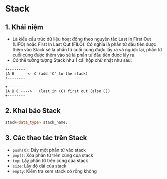 # Stack

## 1. Khái niệm
- Là kiểu cấu trúc dữ liệu hoạt động theo nguyên tắc Last In First Out (LIFO) hoặc First In Last Out (FILO). Có nghĩa là phần tử đầu tiên được thêm vào Stack sẽ là phần tử cuối cùng được lấy ra và ngược lại, phần tử cuối cùng được thêm vào sẽ là phần tử đầu tiên được lấy ra.
- Có thể tưởng tượng Stack như 1 cái hộp chữ nhật như sau:

```
+--------
|A B      <- C (add 'C' to the stack)
+--------

+--------
|A B C ---->   (last in (C) first out (also C))
+--------
```

## 2. Khai báo Stack
```cpp
stack<data_type> stack_name;
```

## 3. Các thao tác trên Stack
- `push(X)`: Đẩy một phần tử vào stack
- `pop()`: Xóa phần tử trên cùng của stack
- `top`: Lấy phần tử trên cùng của stack
- `size`: Lấy độ dài của stack
- `empty`: Kiểm tra xem stack có rỗng không
